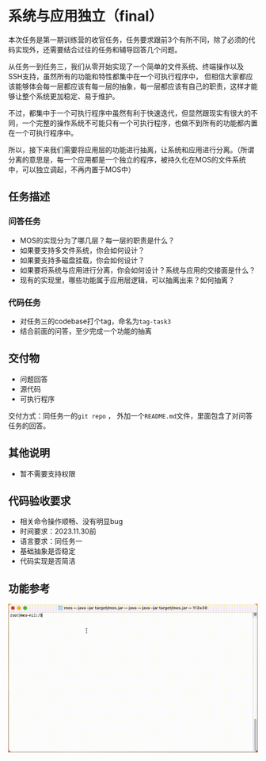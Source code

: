 # 系统与应用独立（final）
本次任务是第一期训练营的收官任务，任务要求跟前3个有所不同，除了必须的代码实现外，还需要结合过往的任务和辅导回答几个问题。

从任务一到任务三，我们从零开始实现了一个简单的文件系统、终端操作以及SSH支持，虽然所有的功能和特性都集中在一个可执行程序中，
但相信大家都应该能够体会每一层都应该有每一层的抽象，每一层都应该有自己的职责，这样才能够让整个系统更加稳定、易于维护。

不过，都集中于一个可执行程序中虽然有利于快速迭代，但显然跟现实有很大的不同，一个完整的操作系统不可能只有一个可执行程序，也做不到所有的功能都内置在一个可执行程序中。

所以，接下来我们需要将应用层的功能进行抽离，让系统和应用进行分离。（所谓分离的意思是，每一个应用都是一个独立的程序，被持久化在MOS的文件系统中，可以独立调起，不再内置于MOS中）


## 任务描述
### 问答任务
- MOS的实现分为了哪几层？每一层的职责是什么？
- 如果要支持多文件系统，你会如何设计？
- 如果要支持多磁盘挂载，你会如何设计？
- 如果要将系统与应用进行分离，你会如何设计？系统与应用的交接面是什么？
- 现有的实现里，哪些功能属于应用层逻辑，可以抽离出来？如何抽离？

### 代码任务
- 对任务三的codebase打个tag，命名为`tag-task3`
- 结合前面的问答，至少完成一个功能的抽离

## 交付物
- 问题回答
- 源代码
- 可执行程序

交付方式：同任务一的`git repo` ， 外加一个`README.md`文件，里面包含了对问答任务的回答。

## 其他说明
- 暂不需要支持权限

## 代码验收要求
- 相关命令操作顺畅、没有明显bug
- 时间要求：2023.11.30前
- 语言要求：同任务一
- 基础抽象是否稳定
- 代码实现是否简洁

## 功能参考
![./docs/demo4.gif](./docs/demo4.gif)
